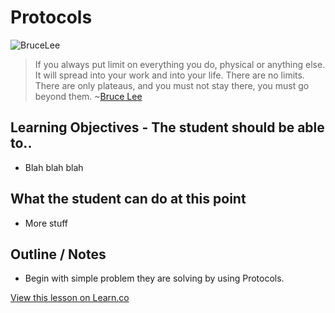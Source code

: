 # Protocols

![BruceLee](http://i.imgur.com/E6LNCK8.jpg?1)  

> If you always put limit on everything you do, physical or anything else. It will spread into your work and into your life. There are no limits. There are only plateaus, and you must not stay there, you must go beyond them. ~[Bruce Lee](https://en.wikipedia.org/wiki/Bruce_Lee)
 

## Learning Objectives - The student should be able to..

* Blah blah blah


## What the student can do at this point 

* More stuff


## Outline / Notes

*  Begin with simple problem they are solving by using Protocols. 



<a href='https://learn.co/lessons/Protocols' data-visibility='hidden'>View this lesson on Learn.co</a>
